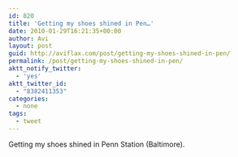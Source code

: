 ```yaml
---
id: 820
title: 'Getting my shoes shined in Pen…'
date: 2010-01-29T16:21:35+00:00
author: Avi
layout: post
guid: http://aviflax.com/post/getting-my-shoes-shined-in-pen/
permalink: /post/getting-my-shoes-shined-in-pen/
aktt_notify_twitter:
  - 'yes'
aktt_twitter_id:
  - "8382411353"
categories:
  - none
tags:
  - tweet
---
```

Getting my shoes shined in Penn Station (Baltimore).